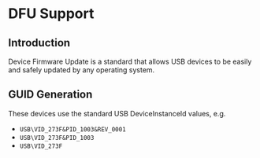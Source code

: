 DFU Support
===========

Introduction
------------

Device Firmware Update is a standard that allows USB devices to be easily and
safely updated by any operating system.

GUID Generation
---------------

These devices use the standard USB DeviceInstanceId values, e.g.

 * `USB\VID_273F&PID_1003&REV_0001`
 * `USB\VID_273F&PID_1003`
 * `USB\VID_273F`
